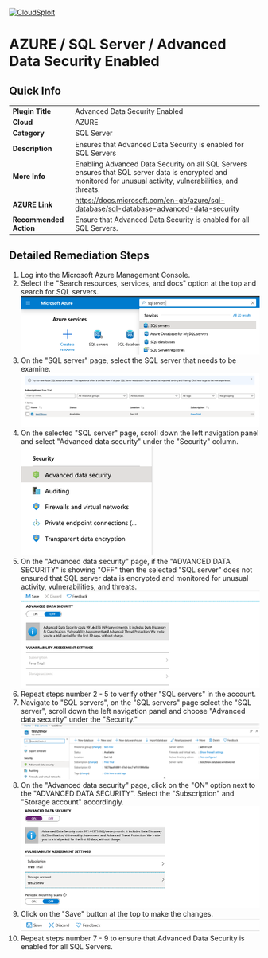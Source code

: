 [![CloudSploit](https://cloudsploit.com/img/logo-new-big-text-100.png "CloudSploit")](https://cloudsploit.com)

# AZURE / SQL Server / Advanced Data Security Enabled

## Quick Info

| | |
|-|-|
| **Plugin Title** | Advanced Data Security Enabled |
| **Cloud** | AZURE |
| **Category** | SQL Server |
| **Description** | Ensures that Advanced Data Security is enabled for SQL Servers |
| **More Info** | Enabling Advanced Data Security on all SQL Servers ensures that SQL server data is encrypted and monitored for unusual activity, vulnerabilities, and threats. |
| **AZURE Link** | https://docs.microsoft.com/en-gb/azure/sql-database/sql-database-advanced-data-security |
| **Recommended Action** | Ensure that Advanced Data Security is enabled for all SQL Servers. |

## Detailed Remediation Steps

1. Log into the Microsoft Azure Management Console.
2. Select the "Search resources, services, and docs" option at the top and search for SQL servers. </br> <img src="/resources/azure/sqlserver/advanced-data-security-enabled/step2.png"/>
3. On the "SQL server" page, select the SQL server that needs to be examine. </br> <img src="/resources/azure/sqlserver/advanced-data-security-enabled/step3.png"/>
4. On the selected "SQL server" page, scroll down the left navigation panel and select "Advanced data security" under the "Security" column.</br> <img src="/resources/azure/sqlserver/advanced-data-security-enabled/step4.png"/>
5. On the "Advanced data security" page, if the "ADVANCED DATA SECURITY" is showing "OFF" then the selected "SQL server" does not ensured that SQL server data is encrypted and monitored for unusual activity, vulnerabilities, and threats. </br> <img src="/resources/azure/sqlserver/advanced-data-security-enabled/step5.png"/>
6. Repeat steps number 2 - 5 to verify other "SQL servers" in the account.</br>
7. Navigate to "SQL servers", on the "SQL servers" page select the "SQL server", scroll down the left navigation panel and choose "Advanced data security" under the "Security."</br> <img src="/resources/azure/sqlserver/advanced-data-security-enabled/step7.png"/>
8. On the "Advanced data security" page, click on the "ON" option next to the "ADVANCED DATA SECURITY". Select the "Subscription" and "Storage account" accordingly.</br> <img src="/resources/azure/sqlserver/advanced-data-security-enabled/step8.png"/>
9. Click on the "Save" button at the top to make the changes.</br> <img src="/resources/azure/sqlserver/advanced-data-security-enabled/step9.png"/>
10. Repeat steps number 7 - 9 to ensure that Advanced Data Security is enabled for all SQL Servers.</br>
